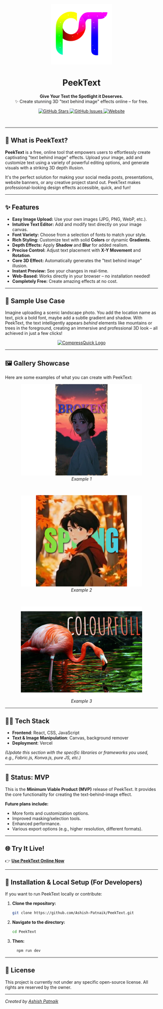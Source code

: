 <p align="center">
  <img src="./public/logo.png" alt="PeekText Logo" width="200"/>
</p>

<h1 align="center">PeekText</h1>

<p align="center">
  <b>Give Your Text the Spotlight it Deserves.</b><br>
  ✨ Create stunning 3D "text behind image" effects online – for free.
</p>

<p align="center">
  <a href="https://github.com/Ashish-Patnaik/PeekText">
    <img src="https://img.shields.io/github/stars/Ashish-Patnaik/CompressQuick?style=social" alt="GitHub Stars">
  </a>
  <a href="https://github.com/Ashish-Patnaik/PeekText/issues">
    <img src="https://img.shields.io/github/issues/Ashish-Patnaik/CompressQuick" alt="GitHub Issues">
  </a>
  <a href="https://peek-text.vercel.app/">
    <img src="https://img.shields.io/badge/Website-Online-brightgreen" alt="Website">
  </a>
</p>

<br>

---

## 🚀 What is PeekText?

**PeekText** is a free, online tool that empowers users to effortlessly create captivating "text behind image" effects. Upload your image, add and customize text using a variety of powerful editing options, and generate visuals with a striking 3D depth illusion.

It's the perfect solution for making your social media posts, presentations, website banners, or any creative project stand out. PeekText makes professional-looking design effects accessible, quick, and fun!

---

## ✨ Features

* **Easy Image Upload:** Use your own images (JPG, PNG, WebP, etc.).
* **Intuitive Text Editor:** Add and modify text directly on your image canvas.
* **Font Variety:** Choose from a selection of fonts to match your style.
* **Rich Styling:** Customize text with solid **Colors** or dynamic **Gradients**.
* **Depth Effects:** Apply **Shadow** and **Blur** for added realism.
* **Precise Control:** Adjust text placement with **X-Y Movement** and **Rotation**.
* **Core 3D Effect:** Automatically generates the "text behind image" illusion.
* **Instant Preview:** See your changes in real-time.
* **Web-Based:** Works directly in your browser – no installation needed!
* **Completely Free:** Create amazing effects at no cost.

---

## 🌈 Sample Use Case

Imagine uploading a scenic landscape photo. You add the location name as text, pick a bold font, maybe add a subtle gradient and shadow. With PeekText, the text intelligently appears *behind* elements like mountains or trees in the foreground, creating an immersive and professional 3D look – all achieved in just a few clicks!

<p align="center">
  <a href="https://compress-quick.vercel.app/">
    <img src="https://github.com/user-attachments/assets/1e2378f9-aa8c-40de-8ca7-8ac8c4f7f259" alt="CompressQuick Logo" width="250">
  </a>
</p>



---

## 🖼️ Gallery Showcase

Here are some examples of what you can create with PeekText:


<p align="center">
  <img src="./public/images p/PeekText_broken.png" alt="PeekText Example 1" width="400"/>
  <br><em>Example 1</em>
</p>
<br>

<p align="center">
  <img src="./public/images p/PeekText_spring.png" alt="PeekText Example 2" width="400"/>
  <br><em>Example 2</em>
</p>
<br>
<p align="center">
  <img src="./public/images p/PeekText_colourfull.png" alt="PeekText Example 3" width="400"/>
  <br><em>Example 3</em>
</p>


---

## 🧑‍💻 Tech Stack 

* **Frontend**: React, CSS, JavaScript
* **Text & Image Manipulation**: Canvas, background remover
* **Deployment**: Vercel

*(Update this section with the specific libraries or frameworks you used, e.g., Fabric.js, Konva.js, pure JS, etc.)*

---

## 🚧 Status: MVP

This is the **Minimum Viable Product (MVP)** release of PeekText. It provides the core functionality for creating the text-behind-image effect.

**Future plans include:**
* More fonts and customization options.
* Improved masking/selection tools.
* Enhanced performance.
* Various export options (e.g., higher resolution, different formats).

---

## 🌐 Try It Live!

👉 **[Use PeekText Online Now](https://peek-text.vercel.app/)**

---

## 📂 Installation & Local Setup (For Developers)

If you want to run PeekText locally or contribute:

1.  **Clone the repository:**
    ```bash
    git clone https://github.com/Ashish-Patnaik/PeekText.git
    ```
2.  **Navigate to the directory:**
    ```bash
    cd PeekText
    ```
3.  **Then:**
    ```bash
      npm run dev
    ```

---

## 📄 License

This project is currently not under any specific open-source license. All rights are reserved by the owner.

---

*Created by [Ashish Patnaik](https://github.com/Ashish-Patnaik)*
